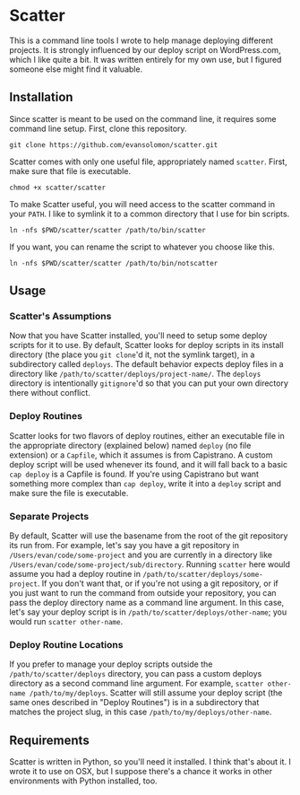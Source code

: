 # Scatter

This is a command line tools I wrote to help manage deploying different projects.  It is strongly influenced by our deploy script on WordPress.com, which I like quite a bit.  It was written entirely for my own use, but I figured someone else might find it valuable.

## Installation

Since scatter is meant to be used on the command line, it requires some command line setup.  First, clone this repository.

`git clone https://github.com/evansolomon/scatter.git`

Scatter comes with only one useful file, appropriately named `scatter`.  First, make sure that file is executable.

`chmod +x scatter/scatter`

To make Scatter useful, you will need access to the scatter command in your `PATH`.  I like to symlink it to a common directory that I use for bin scripts.

`ln -nfs $PWD/scatter/scatter /path/to/bin/scatter`

If you want, you can rename the script to whatever you choose like this.

`ln -nfs $PWD/scatter/scatter /path/to/bin/notscatter`

## Usage

### Scatter's Assumptions
Now that you have Scatter installed, you'll need to setup some deploy scripts for it to use.  By default, Scatter looks for deploy scripts in its install directory (the place you `git clone`'d it, not the symlink target), in a subdirectory called `deploys`.  The default behavior expects deploy files in a directory like `/path/to/scatter/deploys/project-name/`.  The `deploys` directory is intentionally `gitignore`'d so that you can put your own directory there without conflict.

### Deploy Routines
Scatter looks for two flavors of deploy routines, either an executable file in the appropriate directory (explained below) named `deploy` (no file extension) or a `Capfile`, which it assumes is from Capistrano.  A custom deploy script will be used whenever its found, and it will fall back to a basic `cap deploy` is a Capfile is found.  If you're using Capistrano but want something more complex than `cap deploy`, write it into a `deploy` script and make sure the file is executable.

### Separate Projects
By default, Scatter will use the basename from the root of the git repository its run from.  For example, let's say you have a git repository in `/Users/evan/code/some-project` and you are currently in a directory like `/Users/evan/code/some-project/sub/directory`.  Running `scatter` here would assume you had a deploy routine in `/path/to/scatter/deploys/some-project`.  If you don't want that, or if you're not using a git repository, or if you just want to run the command from outside your repository, you can pass the deploy directory name as a command line argument.  In this case, let's say your deploy script is in `/path/to/scatter/deploys/other-name`; you would run `scatter other-name`.

### Deploy Routine Locations
If you prefer to manage your deploy scripts outside the `/path/to/scatter/deploys` directory, you can pass a custom deploys directory as a second command line argument.  For example, `scatter other-name /path/to/my/deploys`.  Scatter will still assume your deploy script (the same ones described in "Deploy Routines") is in a subdirectory that matches the project slug, in this case `/path/to/my/deploys/other-name`.


## Requirements
Scatter is written in Python, so you'll need it installed.  I think that's about it.  I wrote it to use on OSX, but I suppose there's a chance it works in other environments with Python installed, too.
